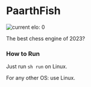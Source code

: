 # PaarthFish

![current elo: 0](https://img.shields.io/badge/current_elo-0-red?style=for-the-badge)

The best chess engine of 2023?

### How to Run

Just run `sh run` on Linux.

For any other OS: use Linux.
